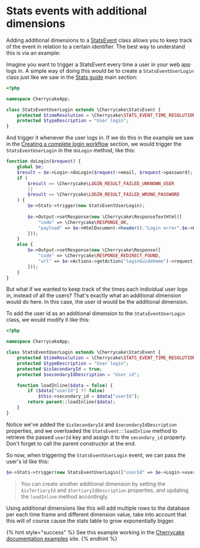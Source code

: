 # Stats events with additional dimensions

Adding additional dimensions to a [StatsEvent](../../reference/core-classes/statsevent/) class allows you to keep track of the event in relation to a certain identifier. The best way to understand this is via an example:

Imagine you want to trigger a StatsEvent every time a user in your web app logs in. A simple way of doing this would be to create a `StatsEventUserLogin` class just like we saw in the [Stats guide](./) main section:

```php
<?php

namespace CherrycakeApp;

class StatsEventUserLogin extends \Cherrycake\StatsEvent {
	protected $timeResolution = \Cherrycake\STATS_EVENT_TIME_RESOLUTION_DAY;
	protected $typeDescription = "User login";
}
```

And trigger it whenever the user logs in. If we do this in the example we saw in the [Creating a complete login workflow](../login-guide/creating-a-complete-login-workflow.md) section, we would trigger the `StatsEventUserLogin` in the `doLogin` method, like this:

```php
function doLogin($request) {
    global $e;
    $result = $e->Login->doLogin($request->email, $request->password);
    if (
        $result == \Cherrycake\LOGIN_RESULT_FAILED_UNKNOWN_USER
        ||
        $result == \Cherrycake\LOGIN_RESULT_FAILED_WRONG_PASSWORD
    ) {
        $e->Stats->trigger(new StatsEventUserLogin);
    
        $e->Output->setResponse(new \Cherrycake\ResponseTextHtml([
            "code" => \Cherrycake\RESPONSE_OK,
            "payload" => $e->HtmlDocument->header()."Login error".$e->HtmlDocument->footer()
        ]));
    }
    else {
        $e->Output->setResponse(new \Cherrycake\Response([
            "code" => \Cherrycake\RESPONSE_REDIRECT_FOUND,
            "url" => $e->Actions->getAction("loginGuideHome")->request->buildUrl()
        ]));
    }
}
```

But what if we wanted to keep track of the times each individual user logs in, instead of all the users? That's exactly what an additional dimension would do here. In this case, the user id would be the additional dimension.

To add the user id as an additional dimension to the `StatsEventUserLogin` class, we would modify it like this:

```php
<?php

namespace CherrycakeApp;

class StatsEventUserLogin extends \Cherrycake\StatsEvent {
    protected $timeResolution = \Cherrycake\STATS_EVENT_TIME_RESOLUTION_DAY;
    protected $typeDescription = "User login";
    protected $isSecondaryId = true;
    protected $secondaryIdDescription = "User id";

    function loadInline($data = false) {
        if ($data["userId"] ?? false)
            $this->secondary_id = $data["userId"];		
        return parent::loadInline($data);
    }
}
```

Notice we've added the `$isSecondaryId` and `$secondaryIdDescription` properties, and we overloaded the `StatsEvent::loadInline` method to retrieve the passed `userId` key and assign it to the `secondary_id` property. Don't forget to call the parent constructor at the end.

So now, when triggering the `StatsEventUserLogin` event, we can pass the user's id like this:

```php
$e->Stats->trigger(new StatsEventUserLogin(["userId" => $e->Login->user->id]));
```

> You can create another additional dimension by setting the `$isTertiaryId` and `$tertiaryIdDescription` properties, and updating the `loadInline` method accordingly.

Using additional dimensions like this will add multiple rows to the database per each time frame and different dimension value, take into account that this will of course cause the stats table to grow exponentially bigger.

{% hint style="success" %}
See this example working in the [Cherrycake documentation examples](https://documentation-examples.cherrycake.io/example/statsGuideAdditionalDimensions) site.
{% endhint %}

